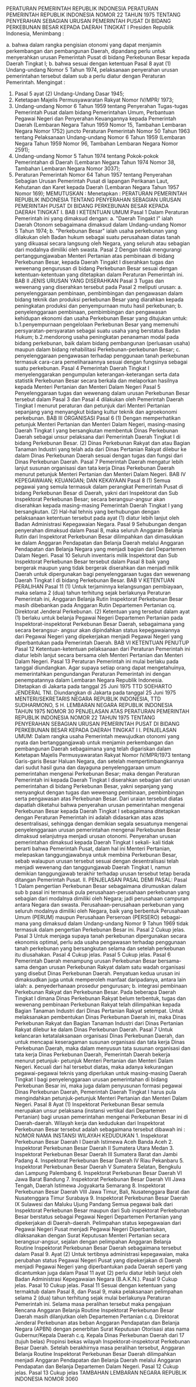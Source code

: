  PERATURAN PEMERINTAH REPUBLIK INDONESIA PERATURAN PEMERINTAH REPUBLIK INDONESIA NOMOR 22 TAHUN 1975 TENTANG PENYERAHAN SEBAGIAN URUSAN PEMERINTAH PUSAT DI BIDANG PERKEBUNAN BESAR KEPADA DAERAH TINGKAT I Presiden Republik Indonesia,
Menimbang :

a. bahwa dalam rangka pengisian otonomi yang dapat menjamin perkembangan dan pembangunan Daerah, dipandang perlu untuk menyerahkan urusan Pemerintah Pusat di bidang Perkebunan Besar kepada Daerah Tingkat I;
b. bahwa sesuai dengan ketentuan Pasal 8 ayat (1) Undang-undang Nomor 5 Tahun 1974, pelaksanaan penyerahan urusan pemerintahan tersebut dalam sub a perlu diatur dengan Peraturan Pemerintah.
Mengingat :

1. Pasal 5 ayat (2) Undang-Undang Dasar 1945;
2. Ketetapan Majelis Permusyawaratan Rakyat Nomor IV/MPR/ 1973;
3. Undang-undang Nomor 6 Tahun 1959 tentang Penyerahan Tugas-tugas Pemerintah Pusat dalam bidang Pemerintahan Umum, Perbantuan Pegawai Negeri dan Penyerahan Keuangannya kepada Pemerintah Daerah (Lembaran Negara Tahun 1959 Nomor 15, Tambahan Lembaran Negara Nomor 1752) juncto Peraturan Pemerintah Nomor 50 Tahun 1963 tentang Pelaksanaan Undang-undang Nomor 6 Tahun 1959 (Lembaran Negara Tahun 1959 Nomor 96, Tambahan Lembaran Negara Nomor 2591);
4. Undang-undang Nomor 5 Tahun 1974 tentang Pokok-pokok Pemerintahan di Daerah (Lembaran Negara Tahun 1974 Nomor 38, Tambahan Lembaran Negara Nomor 3037);
5. Peraturan Pemerintah Nomor 64 Tahun 1957 tentang Penyerahan Sebagian Urusan Pemerintah Pusat di lapangan Perikanan Laut, Kehutanan dan Karet kepada Daerah (Lembaran Negara Tahun 1957 Nomor 169);
MEMUTUSKAN :
 Menetapkan : PERATURAN PEMERINTAH REPUBLIK INDONESIA TENTANG PENYERAHAN SEBAGIAN URUSAN PEMERINTAH PUSAT DI BIDANG PERKEBUNAN BESAR KEPADA DAERAH TINGKAT I.
BAB I KETENTUAN UMUM
Pasal 1
Dalam Peraturan Pemerintah ini yang dimaksud dengan:
a. "Daerah Tingakt I" ialah Daerah Otonom sebagaimana dimaksud dalam Undang-undang Nomor 5 Tahun 1974;
b. "Perkebunan Besar" ialah usaha perkebunan yang dilakukan oleh Badan hukum sebagai suatu perusahaan diatas tanah yang dikuasai secara langsung oleh Negara, yang seluruh atau sebagian dari modalnya dimiliki oleh swasta.
Pasal 2
Dengan tidak mengurangi pertanggungjawaban Menteri Pertanian atas pembinaan di bidang Perkebunan Besar, kepada Daerah Tingakt I diserahkan tugas dan wewenang pengurusan di bidang Perkebunan Besar sesuai dengan ketentuan-ketentuan yang ditetapkan dalam Peraturan Pemerintah ini.
BAB II JENIS URUSAN YANG DISERAHKAN
Pasal 3
Tugas dan wewenang yang diserahkan tersebut pada Pasal 2 meliputi urusan:
a. penyelenggaraan pembinaan, pembimbingan dan pengawasan dalam bidang teknik dan produksi perkebunan Besar yang diarahkan kepada peningkatan produksi dan penyempurnaan mutu hasil perkebunan;
b. penyelenggaraan pembinaan, pembimbingan dan pengawasan kehidupan ekonomi dan usaha Perkebunan Besar yang ditujukan untuk:
b.1.penyempurnaan pengelolaan Perkebunan Besar yang memenuhi persyaratan-persyaratan sebagai suatu usaha yang berstatus Badan Hukum;
b.2.mendorong usaha peningkatan penanaman modal pada bidang perkebunan, baik dalam bidang pembangunan (perluasan usaha) maupun dalam bidang rehabilitasi Perkebunan-perkebunan Besar;
c. penyelenggaraan pengawasan terhadap penggunaan tanah perkebunan termasuk cara-cara pemeliharaannya sesuai dengan fungsinya sebagai suatu perkebunan.
Pasal 4
Pemerintah Daerah Tingkat I menyelenggarakan pengumpulan keterangan-keterangan serta data statistik Perkebunan Besar secara berkala dan melaporkan hasilnya kepada Menteri Pertanian dan Menteri Dalam Negeri
Pasal 5
Penyelenggaraan tugas dan wewenang dalam urusan Perkebunan Besar tersebut dalam Pasal 3 dan Pasal 4 dilakukan oleh Pemerintah Daerah Tingkat I menurut peraturan dan petunjuk dari Menteri Pertanian sepanjang yang menyangkut bidang kultur teknik dan agroekonomi perkebunan.
BAB III ORGANISASI
Pasal 6
(1) Dengan memperhatikan petunjuk Menteri Pertanian dan Menteri Dalam Negeri, masing-masing Daerah Tingkat I yang bersangkutan membentuk Dinas Perkebunan Daerah sebagai unsur pelaksana dari Pemerintah Daerah Tingkat I di bidang Perkebunan Besar.
(2) Dinas Perkebunan Rakyat dan atau Bagian Tanaman Industri yang telah ada dari Dinas Pertanian Rakyat dilebur ke dalam Dinas Perkebunan Daerah sesuai dengan tugas dan fungsi dari Dinas Perkebunan Daerah.
Pasal 7
Pemerintah Daerah mengatur lebih lanjut susunan organisasi dan tata kerja Dinas Perkebunan Daerah menurut petunjuk Menteri Pertanian dan Menteri Dalam Negeri.
BAB IV KEPEGAWAIAN; KEUANGAN; DAN KEKAYAAN
Pasal 8
(1) Semua pegawai yang semula termasuk dalam perangkat Pemerintah Pusat di bidang Perkebunan Besar di Daerah, yakni dari Inspektorat dan Sub Inspektorat Perkebunan Besar; secara berangsur-angsur akan diserahkan kepada masing-masing Pemerintah Daerah Tingkat I yang bersangkutan.
(2) Hal-hal tehnis yang berhubungan dengan pelaksanaan ketentuan tersebut pada ayat (1) diatur lebih lanjut oleh Badan Administrasi Kepegawaian Negara.
Pasal 9
Sehubungan dengan penyerahan dimaksud dalam Pasal 8, maka seluruh Anggaran Belanja Rutin dari Inspektorat Perkebunan Besar dilimpahkan dan dimasukkan ke dalam Anggaran Pendapatan dan Belanja Daerah melalui Anggaran Pendapatan dan Belanja Negara yang menjadi bagian dari Departemen Dalam Negeri.
Pasal 10
Seluruh inventaris milik Inspektorat dan Sub Inspektorat Perkebunan Besar tersebut dalam Pasal 8 baik yang bergerak maupun yang tidak bergerak diserahkan dan menjadi milik Daerah untuk dipergunakan bagi penyelenggaraan tugas dan wewenang Daerah Tingkat I di bidang Perkebunan Besar.
BAB V KETENTUAN PERALIHAN
Pasal 11
(1) Untuk terjaminnya kelangsungan pembiayaan, maka selama 2 (dua) tahun terhitung sejak berlakunya Peraturan Pemerintah ini, Anggaran Belanja Rutin Inspektorat Perkebunan Besar masih dibebankan pada Anggaran Rutin Departemen Pertanian cq. Direktorat Jenderal Perkebunan.
(2) Ketentuan yang tersebut dalam ayat (1) berlaku untuk belanja Pegawai Negeri Departemen Pertanian pada Inspektorat-inspektorat Perkebunan Besar Daerah, sebagaimana yang secara berangsur- angsur akan dipindahkan status kepegawaiannya dari Pegawai Negeri yang dipekerjakan menjadi Pegawai Negeri yang diperbantukan pada Pemerintah Daerah.
BAB VI KETENTUAN PENUTUP
Pasal 12
Ketentuan-ketentuan pelaksanaan dari Peraturan Pemerintah ini diatur lebih lanjut secara bersama oleh Menteri Pertanian dan Menteri Dalam Negeri.
Pasal 13
Peraturan Pemerintah ini mulai berlaku pada tanggal diundangkan. Agar supaya setiap orang dapat mengetahuinya, memerintahkan pengundangan Peraturan Pemerintah ini dengan penempatannya dalam Lembaran Negara Republik Indonesia. Ditetapkan di Jakarta pada tanggal 25 Juni 1975 TTD SOEHARTO JENDERAL TNI. Diundangkan di Jakarta pada tanggal 25 Juni 1975 MENTERI/SEKRETARIS NEGARA REPUBLIK INDONESIA, TTD SUDHARMONO, S H. LEMBARAN NEGARA REPUBLIK INDONESIA TAHUN 1975 NOMOR 30 PENJELASAN ATAS PERATURAN PEMERINTAH REPUBLIK INDONESIA NOMOR 22 TAHUN 1975 TENTANG PENYERAHAN SEBAGIAN URUSAN PEMERINTAH PUSAT DI BIDANG PERKEBUNAN BESAR KEPADA DAERAH TINGKAT I I. PENJELASAN UMUM: Dalam rangka usaha Pemerintah mewujudkan otonomi yang nyata dan bertanggangjawab untuk menjamin perkembangan dan pembangunan Daerah sebagaimana yang telah digariskan dalam Ketetapan Majelis Permusyawaratan Rakyat Nomor IV/MPR/1973 tentang Garis-garis Besar Haluan Negara, dan setelah mempertimbangkannya dari sudut hasil guna dan dayaguna penyelenggaraan umum pemerintahan mengenai Perkebunan Besar; maka dengan Peraturan Pemerintah ini kepada Daerah Tingkat I diserahkan sebagian dari urusan pemerintahan di bidang Perkebunan Besar, yakni sepanjang yang menyangkut dengan tugas dan wewenang pembinaan, pembimbingan serta pengawasan atas Perkebunan Besar. Dari uraian tersebut diatas dapatlah diketahui bahwa penyerahan urusan pemerintahan mengenai Perkebunan Besar kepada Daerah Tingkat I sebagaimana ditetapkan dengan Peraturan Pemerintah ini adalah didasarkan atas azas desentralisasi, sehingga dengan demikian segala sesuatunya mengenai penyelenggaraan urusan pemerintahan mengenai Perkebunan Besar dimaksud selanjutnya menjadi urusan otonomi. Penyerahan urusan pemerintahan dimaksud kepada Daerah Tingkat I sekali- kali tidak berarti bahwa Pemerintah Pusat, dalam hal ini Menteri Pertanian, melepaskan tanggungjawabnya untuk membina Perkebunan Besar, sebab walaupun urusan tersebut sesuai dengan desentralisasi telah menjadi wewenang dan tanggungjawab Daerah Tingkat I, namun demikian tanggungjawab terakhir terhadap urusan tersebut tetap berada ditangan Pemerintah Pusat. II. PENJELASAN PASAL DEMI PASAL:
Pasal 1
Dalam pengertian Perkebunan Besar sebagaimana dirumuskan dalam sub b pasal ini termasuk pula perusahaan-perusahaan perkebunan yang sebagian dari modalnya dimiliki oleh Negara; jadi perusahaan campuran antara Negara dan swasta. Perusahaan-perusahaan perkebunan yang seluruh modalnya dimiliki oleh Negara, baik yang berbentuk Perusahaan Umum (PERUM) maupun Perusahaan Perseroan (PERSERO) sebagai- mana yang dimaksud dalam Undang-undang Nomor 9 Tahun 1969 tidak termasuk dalam pengertian Perkebunan Besar ini.
Pasal 2
Cukup jelas.
Pasal 3
Untuk menjaga supaya tanah perkebunan dipergunakan secara ekonomis optimal, perlu ada usaha pengawasan terhadap penggunaan tanah perkebunan yang bersangkutan selama dan setelah perkebunan itu diusahakan.
Pasal 4
Cukup jelas.
Pasal 5
Cukup jelas.
Pasal 6
Pemerintah Daerah menampung urusan Perkebunan Besar bersama-sama dengan urusan Perkebunan Rakyat dalam satu wadah organisasi yang disebut Dinas Perkebunan Daerah. Penyatuan kedua urusan ini dimaksudkan juga untuk memperoleh manfaat daripadanya, antara lain ialah:
a. penyederhanaan prosedur pengurusan;
b. integrasi pembinaan Perkebunan Rakyat dan Perkebunan Besar. Pada beberapa Daerah Tingkat I dimana Dinas Perkebunan Rakyat belum terbentuk, tugas dan wewenang pembinaan Perkebunan Rakyat telah dilimpahkan kepada Bagian Tanaman Industri dari Dinas Pertanian Rakyat setempat. Untuk melaksanakan pembentukan Dinas Perkebunan Daerah ini, maka Dinas Perkebunan Rakyat dan Bagian Tanaman Industri dari Dinas Pertanian Rakyat dilebur ke dalam Dinas Perkebunan Daerah.
Pasal 7
Untuk kelancaran ketatalaksanaan organisasi Dinas Perkebunan Daerah, dan untuk mencapai keseragaman susunan organisasi dan tata kerja Dinas Perkebunan Daerah, maka dalam menyusun tata susunan organisasi dan tata kerja Dinas Perkebunan Daerah, Pemerintah Daerah bekerja menurut petunjuk- petunjuk Menteri Pertanian dan Menteri Dalam Negeri. Kecuali dari hal tersebut diatas, maka adanya kekurangan pegawai-pegawai teknis yang diperlukan untuk masing-masing Daerah Tingkat I bagi penyelenggaraan urusan pemerintahan di bidang Perkebunan Besar ini, maka juga dalam penyusunan formasi pegawai Dinas Perkebunan Daerah, Pemerintah Daerah Tingkat I harus pula mengindahkan petunjuk-petunjuk Menteri Pertanian dan Menteri Dalam Negeri.
Pasal 8
Ayat (1) Inspektorat Perkebunan Besar semula merupakan unsur pelaksana (instansi vertikal dari Departemen Pertanian) bagi urusan pemerintahan mengenai Perkebunan Besar ini di Daerah-daerah. Wilayah kerja dan kedudukan dari Inspektorat Perkebunan Besar tersebut adalah sebagaimana tersebut dibawah ini : NOMOR NAMA INSTANSI WILAYAH KEDUDUKAN 1. Inspektorat Perkebunan Besar Daerah I Daerah Istimewa Aceh Banda Aceh 2. Inspektorat Perkebunan Besar Daerah II Sumatera Utara Medan 3. Inspektorat Perkebunan Besar Daerah III Sumatera Barat dan Jambi Padang 4. Inspektorat Perkebunan Besar Daerah IV Riau Pekanbaru 5. Inspektorat Perkebunan Besar Daerah V Sumatera Selatan, Bengkulu dan Lampung Palembang 6. Inspektorat Perkebunan Besar Daerah VI Jawa Barat Bandung 7. Inspektorat Perkebunan Besar Daerah VII Jawa Tengah, Daerah Istimewa Jogyakarta Semarang 8. Inspektorat Perkebunan Besar Daerah VIII Jawa Timur, Bali, Nusatenggara Barat dan Nusatenggara Timur Surabaya 9. Inspektorat Perkebunan Besar Daerah IX Sulawesi dan Maluku Ujung Pandang Semua pegawai baik dari Inspektorat Perkebunan Besar maupun dari Sub inspektorat Perkebunan Besar berstatus sebagai Pegawai Negeri Departemen Pertanian yang dipekerjakan di Daerah-daerah. Pelimpahan status kepegawaian dari Pegawai Negeri Pusat menjadi Pegawai Negeri Diperbantukan, dilaksanakan dengan Surat Keputusan Menteri Pertanian secara berangsur-angsur, sejalan dengan pelimpahan Anggaran Belanja Routine Inspektorat Perkebunan Besar Daerah sebagaimana tersebut dalam Pasal 9. Ayat (2) Untuk tertibnya administrasi kepegawaian, maka perubahan status Pegawai Negeri Pusat yang dipekerjakan di Daerah menjadi Pegawai Negeri yang diperbantukan pada Daerah seperti yang dicantumkan juga dalam Pasal 11 ayat (2) perlu diatur lebih lanjut oleh Badan Administrasi Kepegawaian Negara (B.A.K.N.).
Pasal 9
Cukup jelas.
Pasal 10
Cukup jelas.
Pasal 11
Sesuai dengan ketentuan yang termaktub dalam Pasal 8, dan Pasal 9, maka pelaksanaan pelimpahan selama 2 (dua) tahun terhitung sejak mulai berlakunya Peraturan Pemerintah ini. Selama masa peralihan tersebut maka pengajuan Rencana Anggaran Belanja Routine Inspektorat Perkebunan Besar Daerah masih dilanjutkan oleh Departemen Pertanian c.q. Direktorat Jenderal Perkebunan atas beban Anggaran Pendapatan dan Belanja Negara (APBN) dengan penerbitan Surat Keputusan Otorisasi atas nama Gubernur/Kepala Daerah c.q. Kepala Dinas Perkebunan Daerah dari 17 (tujuh belas) Propinsi bekas wilayah Inspektorat-inspektorat Perkebunan Besar Daerah. Setelah berakhirnya masa peralihan tersebut, Anggaran Belanja Routine Inspektorat Perkebunan Besar Daerah dilimpahkan menjadi Anggaran Pendapatan dan Belanja Daerah melalui Anggaran Pendapatan dan Belanja Departemen Dalam Negeri.
Pasal 12
Cukup jelas.
Pasal 13
Cukup jelas TAMBAHAN LEMBARAN NEGARA REPUBLIK INDONESIA NOMOR 3060